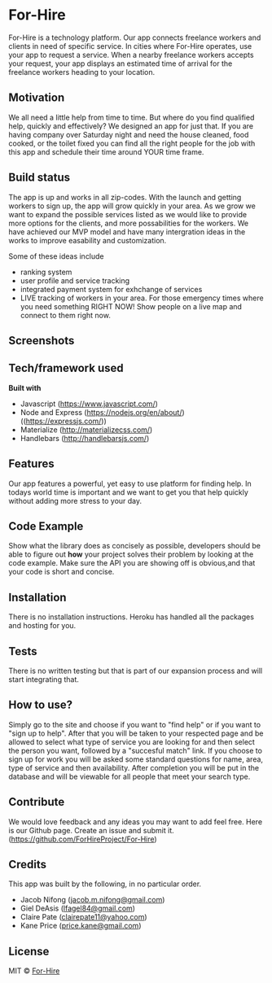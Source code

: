 # For-Hire
For-Hire is a technology platform. Our app connects freelance workers and 
clients in need of specific service. In cities where For-Hire operates, use your app to request a service. When a nearby freelance workers accepts your request, your app displays an estimated time of arrival for the freelance workers heading to your location.

## Motivation
We all need a little help from time to time. But where do you find qualified help, quickly and effectively? We designed an app for just that. If you are having company over Saturday night and need the house cleaned, food cooked, or the toilet fixed you can find all the right people for the job with this app and schedule their time around YOUR time frame.

## Build status
The app is up and works in all zip-codes. With the launch and getting workers to sign up, the app will grow quickly in your area. As we grow we want to expand the possible services listed as we would like to provide more options for the clients, and more possabilities for the workers. We have achieved our MVP model and have many intergration ideas in the works to improve easability and customization. 

Some of these ideas include
- ranking system
- user profile and service tracking
- integrated payment system for exhchange of services 
- LIVE tracking of workers in your area. For those emergency times where you need something RIGHT NOW! Show people on a live map and connect to them right now.
 
## Screenshots
<!-- Include logo/demo screenshot etc. -->

## Tech/framework used

<b>Built with</b>
- Javascript (https://www.javascript.com/)
- Node and Express (https://nodejs.org/en/about/) ((https://expressjs.com/))
- Materialize (http://materializecss.com/)
- Handlebars  (http://handlebarsjs.com/)


## Features
Our app features a powerful, yet easy to use platform for finding help. In todays world time is important and we want to get you that help quickly without adding more stress to your day.

## Code Example
Show what the library does as concisely as possible, developers should be able to figure out **how** your project solves their problem by looking at the code example. Make sure the API you are showing off is obvious,and that your code is short and concise.

## Installation
There is no installation instructions. Heroku has handled all the packages and hosting for you.

## Tests
There is no written testing but that is part of our expansion process and will start integrating that. 

## How to use?
Simply go to the site and choose if you want to "find help" or if you want to "sign up to help". After that you will be taken to your respected page and be allowed to select what type of service you are looking for and then select the person you want, followed by a "succesful match" link. If you choose to sign up for work you will be asked some standard questions for name, area, type of service and then availability. After completion you will be put in the database and will be viewable for all people that meet your search type.

## Contribute
We would love feedback and any ideas you may want to add feel free. Here is our Github page. Create an issue and submit it. (https://github.com/ForHireProject/For-Hire)

## Credits
This app was built by the following, in no particular order.

- Jacob Nifong (jacob.m.nifong@gmail.com)
- Giel DeAsis (lfagel84@gmail.com)
- Claire Pate (clairepate11@yahoo.com)
- Kane Price (price.kane@gmail.com)

## License

MIT © [For-Hire]()